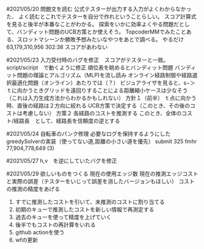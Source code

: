 #2021/05/20
問題文を読む
公式テスターが出力する入力がよくわからなかった、
よく読むとこれでテスターを自分で作れということらしい。
スコア計算式を見ると後半が本番なことがわかる。
探索をいかに効率よくやる問題だとして、バンディット問題のUCB方策とか使えそう。
TopcoderMMでみたことある、スロットマシーンか勝敗予想みたいなやつをあとで調べる。
やるだけ 63,179,310,956 302:38
スコアがあわない

#2021/05/23
入力受付時のバグを修正　スコアがテスターと一致。
script/sciript　で動くように修正
順位表を眺めるとバンディット問題
バンディット問題の理論とアルゴリズム（MLP)を流し読み
オンライン経路制御や経路選択最適化問題（オンライン）あたりでは（？）
ビジュアライザを見ると、s−＞ｔに向かうときグリッドを遠回りすることによる距離縮小ケースは少なそう　
（これは入力生成方法からわかるかもしれない）
方針１（前半）
ｔ点に向かう時、直後の経路は２方向に絞れる
UCB方策で決定する（このとき、その後のコストは考慮しない）
方策２
各経路のコストを推測する
このとき、全体のコスト/経路長　として、経路長を信頼度の逆とする

#2021/05/24
自転車のパンク修理
必要なログを保持するようにした
greedySolverの実装（使ってない道,距離の小さい道を優先）
submit 325	 fmhr 	77,904,778,649 (3)


#2021/05/27
h,v　を逆にしていたバグを修正

#2021/05/29
欲しいものをつくる
現在の使用エッジ数
現在の推測エッジコストと実際の誤差（テスターをいじって誤差を消したバージョンもほしい）
コストの推測の精度をあげる
1. すでに推測したコストを引いて、未推測のコストに割り当てる
2. 初期のキューで推測したコストを新しい情報で再測定する
3. 過去のキューを使って精度を上げていく
4. 後半でもコストの再計算をいれる
5. github actionを使う
6. wfの更新
